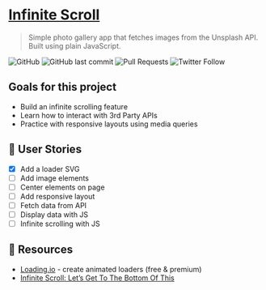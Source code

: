 # [Infinite Scroll](https://josephgattuso.github.io/infinite-scroll)

> Simple photo gallery app that fetches images from the Unsplash API. Built using plain JavaScript.

![GitHub](https://img.shields.io/github/license/josephgattuso/infinite-scroll?style=flat-square)
![GitHub last commit](https://img.shields.io/github/last-commit/josephgattuso/infinite-scroll?style=flat-square)
![Pull Requests](https://img.shields.io/badge/pull_requests-welcome-blue?style=flat-square)
![Twitter Follow](https://img.shields.io/twitter/follow/joeetuso?style=flat-square)

## Goals for this project

- Build an infinite scrolling feature
- Learn how to interact with 3rd Party APIs
- Practice with responsive layouts using media queries

<!-- ## 🚀 Quick start -->

## 📖 User Stories

- [x] Add a loader SVG
- [ ] Add image elements
- [ ] Center elements on page
- [ ] Add responsive layout
- [ ] Fetch data from API
- [ ] Display data with JS
- [ ] Infinite scrolling with JS

## 🔗 Resources

- [Loading.io](https://loading.io) - create animated loaders (free & premium)
- [Infinite Scroll: Let’s Get To The Bottom Of This](https://www.smashingmagazine.com/2013/05/infinite-scrolling-lets-get-to-the-bottom-of-this/)
